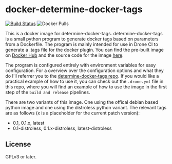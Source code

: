 # docker-determine-docker-tags

[![Build Status](https://build.walbeck.it/api/badges/walbeck-it/docker-determine-docker-tags/status.svg)](https://build.walbeck.it/walbeck-it/docker-determine-docker-tags)
![Docker Pulls](https://img.shields.io/docker/pulls/mwalbeck/determine-docker-tags)

This is a docker image for determine-docker-tags. determine-docker-tags is a small python program to generate docker tags based on parameters from a Dockerfile. The program is mainly intended for use in Drone CI to generate a .tags file for the docker plugin. You can find the pre-built image on [Docker Hub](https://hub.docker.com/r/mwalbeck/determine-docker-tags) and the source code for the image [here](https://git.walbeck.it/walbeck-it/docker-determine-docker-tags).

The program is configured entirely with environment variables for easy configuration. For a overview over the configuration options and what they do I'll referrer you to the [determine-docker-tags repo](https://git.walbeck.it/walbeck-it/determine-docker-tags). If you would like a practical example of how to use it, you can check out the `.drone.yml` file in this repo, where you will find an example of how to use the image in the first step of the `build and release` pipelines.

There are two variants of this image. One using the offical debian based python image and one using the distroless python variant. The relevant tags are as follows (x is a placeholder for the current patch version):

* 0.1, 0.1.x, latest
* 0.1-distroless, 0.1.x-distroless, latest-distroless

## License

GPLv3 or later.
